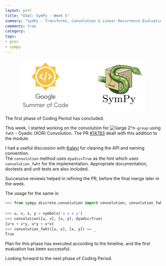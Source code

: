 ```yaml
---
layout: post
title: "GSoC: SymPy - Week 5"
summary: "SymPy - Transforms, Convolution & Linear Recurrence Evaluation"
comments: true
category:
tags:
- gsoc
- sympy
---
```


<img src="/files/gsoc-sympy.png" style="width:80%; height:80%; float:left; margin-left:50px;" />
<br clear="all" />

The first phase of Coding Period has concluded.

This week, I started working on the convolution for <img src="http://latex.codecogs.com/svg.latex?\dpi{300}&space;\large&space;2^n" title="\large 2^n" />`-group` using `fwht` - Dyadic (XOR) Convolution. The PR [#14783](https://github.com/sympy/sympy/pull/14783) dealt with this addition to the module.

I had a useful discussion with [Kalevi](https://github.com/jksuom) for clearing the API and naming convention. <br />
The `convolution` method uses `dyadic=True` as the hint which uses `convolution_fwht` for the implementation. Appropriate documentation, doctests and unit tests are also included.

Successive reviews helped in refining the PR, before the final merge later in the week.

The usage for the same is:
```python
>>> from sympy.discrete.convolution import convolution, convolution_fwht

>>> u, v, x, y = symbols('u v x y')
>>> convolution([u, v], [x, y], dyadic=True)
[u*x + v*y, u*y + v*x]
>>> convolution_fwht([u, v], [x, y]) == _
True
```

Plan for this phase has executed according to the timeline, and the first evaluation has been successful.

Looking forward to the next phase of Coding Period.